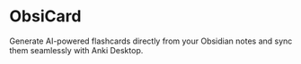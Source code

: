 # ObsiCard
Generate AI-powered flashcards directly from your Obsidian notes and sync them seamlessly with Anki Desktop.
